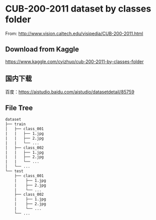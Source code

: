 # CUB-200-2011 dataset by classes folder
From: http://www.vision.caltech.edu/visipedia/CUB-200-2011.html

## Download from Kaggle

https://www.kaggle.com/cyizhuo/cub-200-2011-by-classes-folder

## 国内下载

百度：https://aistudio.baidu.com/aistudio/datasetdetail/85759

## File Tree

```txt
dataset
├── train
│   ├── class_001
|   |   ├── 1.jpg
|   |   ├── 2.jpg
|   |   └── ...
│   ├── class_002
|   |   ├── 1.jpg
|   |   ├── 2.jpg
|   |   └── ...
│   └── ...
└── test
    ├── class_001
    |    ├── 1.jpg
    |    ├── 2.jpg
    |    └── ...
    ├── class_002
    |    ├── 1.jpg
    |    ├── 2.jpg
    |    └── ...
    └── ...
```
